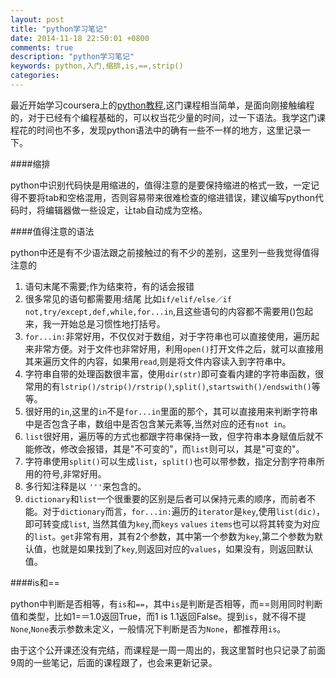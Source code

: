 ```yaml
---
layout: post
title: "python学习笔记"
date: 2014-11-18 22:50:01 +0800
comments: true
description: "python学习笔记"
keywords: python,入门,缩排,is,==,strip()
categories: 
---
```


最近开始学习coursera上的[python教程](https://class.coursera.org/pythonlearn-003),这门课程相当简单，是面向刚接触编程的，对于已经有个编程基础的，可以权当花少量的时间，过一下语法。我学这门课程花的时间也不多，发现python语法中的确有一些不一样的地方，这里记录一下。

####缩排

python中识别代码快是用缩进的，值得注意的是要保持缩进的格式一致，一定记得不要将tab和空格混用，否则容易带来很难检查的缩进错误，建议编写python代码时，将编辑器做一些设定，让tab自动成为空格。

<!--more-->

####值得注意的语法

python中还是有不少语法跟之前接触过的有不少的差别，这里列一些我觉得值得注意的

1. 语句末尾不需要;作为结束符，有的话会报错  
2. 很多常见的语句都需要用:结尾 比如`if/elif/else／if not,try/except,def,while,for...in`,且这些语句的内容都不需要用()包起来，我一开始总是习惯性地打括号。  
3. `for...in:`非常好用，不仅仅对于数组，对于字符串也可以直接使用，遍历起来非常方便。对于文件也非常好用，利用`open()`打开文件之后，就可以直接用其来遍历文件的内容，如果用`read`,则是将文件内容读入到字符串中。  
4. 字符串自带的处理函数很丰富，使用`dir(str)`即可查看内建的字符串函数，很常用的有`lstrip()/strip()/rstrip()`,`split()`,`startswith()/endswith()`等等。  
5. 很好用的`in`,这里的`in`不是`for...in`里面的那个，其可以直接用来判断字符串中是否包含子串，数组中是否包含某元素等,当然对应的还有`not in`。
6. `list`很好用，遍历等的方式也都跟字符串保持一致，但字符串本身赋值后就不能修改，修改会报错，其是"不可变的"，而`list`则可以，其是"可变的"。
7. 字符串使用`split()`可以生成`list`，`split()`也可以带参数，指定分割字符串所用的符号,非常好用。
8. 多行知注释是以	`'''`来包含的。
9. `dictionary`和`list`一个很重要的区别是后者可以保持元素的顺序，而前者不能。对于`dictionary`而言，`for...in:`遍历的`iterator`是`key`,使用`list(dic)`，即可转变成`list`, 当然其值为`key`,而`keys` `values` `items`也可以将其转变为对应的`list`。`get`非常有用，其有2个参数，其中第一个参数为`key`,第二个参数为默认值，也就是如果找到了`key`,则返回对应的`values`，如果没有，则返回默认值。	

####is和==

python中判断是否相等，有`is`和`==`，其中`is`是判断是否相等，而==则用同时判断值和类型，比如1=＝1.0返回True，而1 is 1.1返回False。提到`is`，就不得不提`None`,`None`表示参数未定义，一般情况下判断是否为`None`，都推荐用`is`。

由于这个公开课还没有完结，而课程是一周一周出的，我这里暂时也只记录了前面9周的一些笔记，后面的课程跟了，也会来更新记录。
